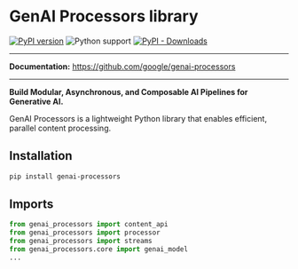# GenAI Processors library

[![PyPI version](https://img.shields.io/pypi/v/genai-processors.svg)](https://pypi.org/project/genai-processors/)
![Python support](https://img.shields.io/pypi/pyversions/genai-processors)
[![PyPI - Downloads](https://img.shields.io/pypi/dw/genai-processors)](https://pypistats.org/packages/genai-processors)


--------
**Documentation:** https://github.com/google/genai-processors

-----

**Build Modular, Asynchronous, and Composable AI Pipelines for Generative AI.**

GenAI Processors is a lightweight Python library that enables efficient,
parallel content processing.

## Installation

```sh
pip install genai-processors
```

## Imports

```python
from genai_processors import content_api
from genai_processors import processor
from genai_processors import streams
from genai_processors.core import genai_model
...
```